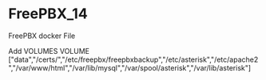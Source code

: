 # FreePBX_14
FreePBX docker File


 Add VOLUMES
VOLUME ["data","/certs/","/etc/freepbx/freepbxbackup","/etc/asterisk","/etc/apache2","/var/www/html","/var/lib/mysql","/var/spool/asterisk","/var/lib/asterisk"]
